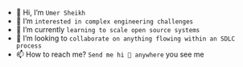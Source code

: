 - 👋 Hi, I’m `Umer Sheikh`
- 👀 I’m `interested in complex engineering challenges`
- 🌱 I’m currently `learning to scale open source systems`
- 💞️ I’m looking to `collaborate on anything flowing within an SDLC process`
- 📫 How to reach me? `Send me hi 👋 anywhere` you see me

<!---
umer-prjmarker/umer-prjmarker is a ✨ special ✨ repository because its `README.md` (this file) appears on your GitHub profile.
You can click the Preview link to take a look at your changes.
--->
